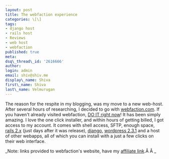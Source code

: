 ```yaml
---
layout: post
title: The webfaction experience
categories: \[\]
tags:
- django host
- rails host
- Reviews
- web host
- webfaction
published: true
meta:
dsq\_thread\_id: '2616666'
author:
login: admin
email: shiv@shiv.me
display\_name: Shiva
first\_name: Shiva
last\_name: Velmurugan
---
```


The reason for the respite in my blogging, was my move to a new web-host. After several hours of researching, I decided to go with [webfaction.com][0]. If you haven't already visited webfaction, [DO IT right now][0]! It has been simply amazing. I love the one click installer, and within hours of getting billed, I got access to my account. It comes with shell access, SFTP, enough space, [rails 2.x][1] (just days after it was release), [django][2], [wordpress 2.3.1][3] and a host of other webapps, all of which you can install with a just a few clicks on their web interface.

_Note: links provided to webfaction's website, have my [affiliate link][0].Â Â _


[0]: http://www.webfaction.com/?affiliate=shvelmur
[1]: http://www.rubyonrails.org/
[2]: http://www.djangoproject.com/
[3]: http://wordpress.org/download/